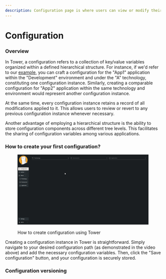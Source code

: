 ```yaml
---
description: Configuration page is where users can view or modify their configurations
---
```


# Configuration

### Overview

In Tower, a configuration refers to a collection of key/value variables organized within a defined hierarchical structure. For instance, if we'd refer to our [example](../how-to-start/example.md), you can craft a configuration for the "App1" application within the "Development" environment and under the "A" technology, constituting one configuration instance. Similarly, creating a comparable configuration for "App2" application within the same technology and environment would represent another configuration instance.

At the same time, every configuration instance retains a record of all modifications applied to it. This allows users to review or revert to any previous configuration instance whenever necessary.

Another advantage of employing a hierarchical structure is the ability to store configuration components across different tree levels. This facilitates the sharing of configuration variables among various applications.

### How to create your first configuration?

<figure><img src="../.gitbook/assets/Peek 2024-03-29 13-24.gif" alt=""><figcaption><p>How to create configuration using Tower</p></figcaption></figure>

Creating a configuration instance in Tower is straightforward. Simply navigate to your desired configuration path (as demonstrated in the video above) and add the necessary configuration variables. Then, click the "Save configuration" button, and your configuration is securely stored.

### Configuration versioning

